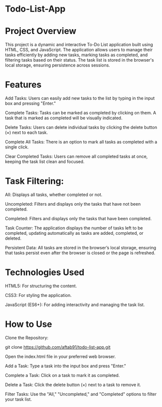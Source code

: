 # Todo-List-App

# Project Overview

This project is a dynamic and interactive To-Do List application built using HTML, CSS, and JavaScript. The application allows users to manage their tasks efficiently by adding new tasks, marking tasks as completed, and filtering tasks based on their status. The task list is stored in the browser's local storage, ensuring persistence across sessions.

# Features

Add Tasks: Users can easily add new tasks to the list by typing in the input box and pressing "Enter."

Complete Tasks: Tasks can be marked as completed by clicking on them. A task that is marked as completed will be visually indicated.

Delete Tasks: Users can delete individual tasks by clicking the delete button (×) next to each task.

Complete All Tasks: There is an option to mark all tasks as completed with a single click.

Clear Completed Tasks: Users can remove all completed tasks at once, keeping the task list clean and focused.

# Task Filtering:

All: Displays all tasks, whether completed or not.

Uncompleted: Filters and displays only the tasks that have not been completed.

Completed: Filters and displays only the tasks that have been completed.

Task Counter: The application displays the number of tasks left to be completed, updating automatically as tasks are added, completed, or deleted.

Persistent Data: All tasks are stored in the browser’s local storage, ensuring that tasks persist even after the browser is closed or the page is refreshed.

# Technologies Used
HTML5: For structuring the content.

CSS3: For styling the application.

JavaScript (ES6+): For adding interactivity and managing the task list.

# How to Use

Clone the Repository:

git clone https://github.com/aftab91/todo-list-app.git

Open the index.html file in your preferred web browser.

Add a Task: Type a task into the input box and press "Enter."

Complete a Task: Click on a task to mark it as completed.

Delete a Task: Click the delete button (×) next to a task to remove it.

Filter Tasks: Use the "All," "Uncompleted," and "Completed" options to filter your task list.
